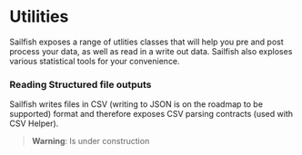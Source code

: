 # Utilities

Sailfish exposes a range of utlities classes that will help you pre and post process your data, as well as read in a write out data. Sailfish also exploses various statistical tools for your convenience.

### Reading Structured file outputs

Sailfish writes files in CSV (writing to JSON is on the roadmap to be supported) format and therefore exposes CSV parsing contracts (used with CSV Helper).

> **Warning**: Is under construction
